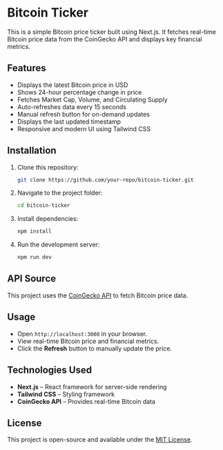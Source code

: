 # Bitcoin Ticker

This is a simple Bitcoin price ticker built using Next.js. It fetches real-time Bitcoin price data from the CoinGecko API and displays key financial metrics.

## Features
- Displays the latest Bitcoin price in USD
- Shows 24-hour percentage change in price
- Fetches Market Cap, Volume, and Circulating Supply
- Auto-refreshes data every 15 seconds
- Manual refresh button for on-demand updates
- Displays the last updated timestamp
- Responsive and modern UI using Tailwind CSS

## Installation
1. Clone this repository:
   ```bash
   git clone https://github.com/your-repo/bitcoin-ticker.git
   ```
2. Navigate to the project folder:
   ```bash
   cd bitcoin-ticker
   ```
3. Install dependencies:
   ```bash
   npm install
   ```
4. Run the development server:
   ```bash
   npm run dev
   ```

## API Source
This project uses the [CoinGecko API](https://www.coingecko.com/en/api) to fetch Bitcoin price data.

## Usage
- Open `http://localhost:3000` in your browser.
- View real-time Bitcoin price and financial metrics.
- Click the **Refresh** button to manually update the price.

## Technologies Used
- **Next.js** – React framework for server-side rendering
- **Tailwind CSS** – Styling framework
- **CoinGecko API** – Provides real-time Bitcoin data

## License
This project is open-source and available under the [MIT License](LICENSE).
